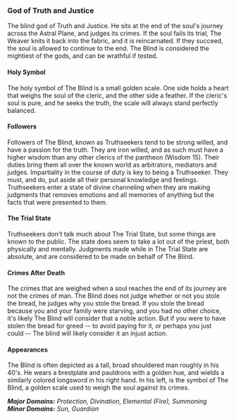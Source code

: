 ### God of Truth and Justice

The blind god of Truth and Justice. He sits at the end of the soul's journey across the Astral Plane, and judges its crimes. If the soul fails its trial, The Weaver knits it back into the fabric, and it is reincarnated. If they succeed, the soul is allowed to continue to the end. The Blind is considered the mightiest of the gods, and can be wrathful if tested.

#### Holy Symbol

The holy symbol of The Blind is a small golden scale. One side holds a heart that weighs the soul of the cleric, and the other side a feather. If the cleric's soul is pure, and he seeks the truth, the scale will always stand perfectly balanced.

#### Followers

Followers of The Blind, known as Truthseekers tend to be strong willed, and have a passion for the truth. They are iron willed, and as such must have a higher wisdom than any other clerics of the pantheon (Wisdom 15). Their duties bring them all over the known world as arbitrators, mediators and judges. Impartiality in the course of duty is key to being a Truthseeker. They must, and do, put aside all their personal knowledge and feelings. Truthseekers enter a state of divine channeling when they are making judgments that removes emotions and all memories of anything but the facts that were presented to them.

#### The Trial State

Truthseekers don't talk much about The Trial State, but some things are known to the public. The state does seem to take a lot out of the priest, both physically and mentally. Judgments made while in The Trial State are absolute, and are considered to be made on behalf of The Blind.

#### Crimes After Death

The crimes that are weighed when a soul reaches the end of its journey are not the crimes of man. The Blind does not judge whether or not you stole the bread, he judges why you stole the bread. If you stole the bread because you and your family were starving, and you had no other choice, it's likely The Blind will consider that a noble action. But if you were to have stolen the bread for greed -- to avoid paying for it, or perhaps you just could -- The blind will likely consider it an injust action.

#### Appearances

The Blind is often depicted as a tall, broad shouldered man roughly in his 40's. He wears a brestplate and pauldrons with a golden hue, and wields a similarly colored longsword in his right hand. In his left, is the symbol of The Blind, a golden scale used to weigh the soul against its crimes.

_**Major Domains:** Protection, Divination, Elemental (Fire), Summoning_  
_**Minor Domains:** Sun, Guardian_